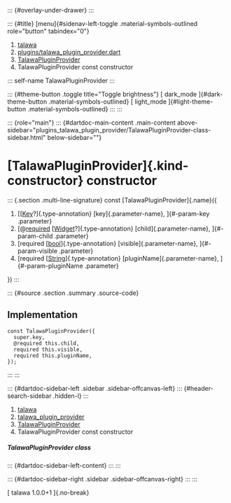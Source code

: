 ::: {#overlay-under-drawer}
:::

::: {#title}
[menu]{#sidenav-left-toggle .material-symbols-outlined role="button"
tabindex="0"}

1.  [talawa](../../index.html)
2.  [plugins/talawa_plugin_provider.dart](../../plugins_talawa_plugin_provider/)
3.  [TalawaPluginProvider](../../plugins_talawa_plugin_provider/TalawaPluginProvider-class.html)
4.  TalawaPluginProvider const constructor

::: self-name
TalawaPluginProvider
:::

::: {#theme-button .toggle title="Toggle brightness"}
[ dark_mode ]{#dark-theme-button .material-symbols-outlined} [
light_mode ]{#light-theme-button .material-symbols-outlined}
:::
:::

::: {role="main"}
::: {#dartdoc-main-content .main-content above-sidebar="plugins_talawa_plugin_provider/TalawaPluginProvider-class-sidebar.html" below-sidebar=""}
<div>

# [TalawaPluginProvider]{.kind-constructor} constructor

</div>

::: {.section .multi-line-signature}
const [TalawaPluginProvider]{.name}({

1.  [[[Key](https://api.flutter.dev/flutter/foundation/Key-class.html)?]{.type-annotation}
    [key]{.parameter-name}, ]{#-param-key .parameter}
2.  [@[required](https://api.flutter.dev/flutter/cupertino/required-constant.html)
    [[Widget](https://api.flutter.dev/flutter/widgets/Widget-class.html)?]{.type-annotation}
    [child]{.parameter-name}, ]{#-param-child .parameter}
3.  [required
    [[bool](https://api.flutter.dev/flutter/dart-core/bool-class.html)]{.type-annotation}
    [visible]{.parameter-name}, ]{#-param-visible .parameter}
4.  [required
    [[String](https://api.flutter.dev/flutter/dart-core/String-class.html)]{.type-annotation}
    [pluginName]{.parameter-name}, ]{#-param-pluginName .parameter}

})
:::

::: {#source .section .summary .source-code}
## Implementation

``` language-dart
const TalawaPluginProvider({
  super.key,
  @required this.child,
  required this.visible,
  required this.pluginName,
});
```
:::
:::

::: {#dartdoc-sidebar-left .sidebar .sidebar-offcanvas-left}
::: {#header-search-sidebar .hidden-l}
:::

1.  [talawa](../../index.html)
2.  [talawa_plugin_provider](../../plugins_talawa_plugin_provider/)
3.  [TalawaPluginProvider](../../plugins_talawa_plugin_provider/TalawaPluginProvider-class.html)
4.  TalawaPluginProvider const constructor

##### TalawaPluginProvider class

::: {#dartdoc-sidebar-left-content}
:::
:::

::: {#dartdoc-sidebar-right .sidebar .sidebar-offcanvas-right}
:::
:::

[ talawa 1.0.0+1 ]{.no-break}
